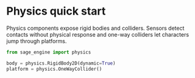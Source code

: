 # Physics quick start

Physics components expose rigid bodies and colliders. Sensors detect
contacts without physical response and one-way colliders let characters
jump through platforms.

```python
from sage_engine import physics

body = physics.RigidBody2D(dynamic=True)
platform = physics.OneWayCollider()
```
